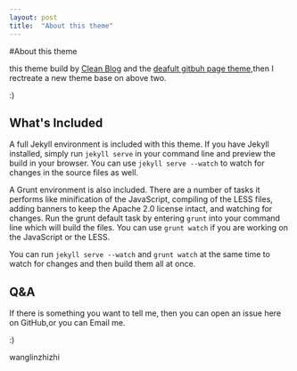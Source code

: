 ```yaml
---
layout: post
title:  "About this theme"
---
```




#About this theme

this theme build by [Clean Blog](http://ironsummitmedia.github.io/startbootstrap-clean-blog-jekyll/) and the [deafult gitbuh page theme](http://wagnlinzh.github.io/githubpageDemo),then I rectreate a new theme base on above two. 

:)


## What's Included

A full Jekyll environment is included with this theme. If you have Jekyll installed, simply run `jekyll serve` in your command line and preview the build in your browser. You can use `jekyll serve --watch` to watch for changes in the source files as well.

A Grunt environment is also included. There are a number of tasks it performs like minification of the JavaScript, compiling of the LESS files, adding banners to keep the Apache 2.0 license intact, and watching for changes. Run the grunt default task by entering `grunt` into your command line which will build the files. You can use `grunt watch` if you are working on the JavaScript or the LESS.

You can run `jekyll serve --watch` and `grunt watch` at the same time to watch for changes and then build them all at once.

## Q&A

If there is something you want to tell me, then you can open an issue here  on GitHub,or you can Email me.



:)

wanglinzhizhi